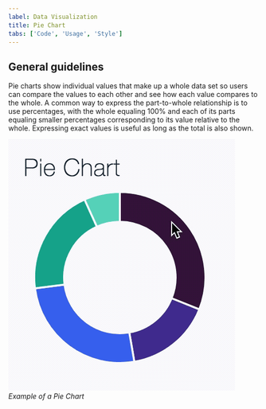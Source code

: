 ```yaml
---
label: Data Visualization
title: Pie Chart
tabs: ['Code', 'Usage', 'Style']
---
```


## General guidelines

Pie charts show individual values that make up a whole data set so users can compare the values to each other and see how each value compares to the whole. A common way to express the part-to-whole relationship is to use percentages, with the whole equaling 100% and each of its parts equaling smaller percentages corresponding to its value relative to the whole. Expressing exact values is useful as long as the total is also shown.

![Pie Chart](images/usage-pie-chart.gif)  
_Example of a Pie Chart_

